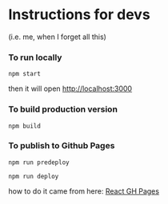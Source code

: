 # Instructions for devs 
(i.e. me, when I forget all this)

### To run locally 

`npm start`

then it will open [http://localhost:3000](http://localhost:3000)

### To build production version

`npm build`

### To publish to Github Pages

`npm run predeploy`

`npm run deploy`
                                     
how to do it came from here: [React GH Pages](https://github.com/gitname/react-gh-pages)